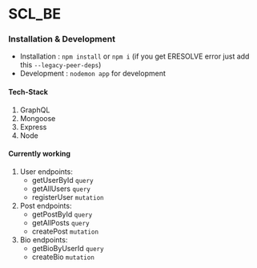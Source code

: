 # SCL_BE
### Installation & Development

- Installation : `npm install` or `npm i`  (if you get ERESOLVE error just add this `--legacy-peer-deps`)<br />
- Development : `nodemon app` for development

#### Tech-Stack
1. GraphQL
2. Mongoose
3. Express
4. Node

#### Currently working
1. User endpoints:
    - getUserById `query`
    - getAllUsers `query`
    - registerUser `mutation`
2. Post endpoints:
    - getPostById `query`
    - getAllPosts `query`
    - createPost `mutation`
3. Bio endpoints:
    - getBioByUserId `query`
    - createBio `mutation`

